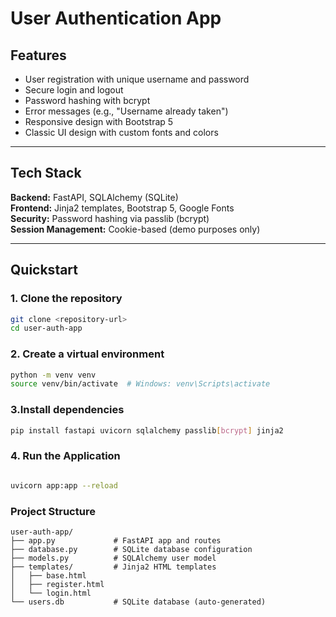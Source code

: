 # User Authentication App



## Features

- User registration with unique username and password
- Secure login and logout
- Password hashing with bcrypt
- Error messages (e.g., "Username already taken")
- Responsive design with Bootstrap 5
- Classic UI design with custom fonts and colors

---

## Tech Stack

**Backend:** FastAPI, SQLAlchemy (SQLite)  
**Frontend:** Jinja2 templates, Bootstrap 5, Google Fonts  
**Security:** Password hashing via passlib (bcrypt)  
**Session Management:** Cookie-based (demo purposes only)

---

## Quickstart

### 1. Clone the repository
```bash
git clone <repository-url>
cd user-auth-app

```

### 2. Create a virtual environment
```bash
python -m venv venv
source venv/bin/activate  # Windows: venv\Scripts\activate
```

### 3.Install dependencies

```bash
pip install fastapi uvicorn sqlalchemy passlib[bcrypt] jinja2
```

### 4. Run the Application

```bash

uvicorn app:app --reload

```

### Project Structure
```plaintext
user-auth-app/
├── app.py             # FastAPI app and routes
├── database.py        # SQLite database configuration
├── models.py          # SQLAlchemy user model
├── templates/         # Jinja2 HTML templates
│   ├── base.html
│   ├── register.html
│   └── login.html
└── users.db           # SQLite database (auto-generated)
